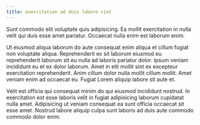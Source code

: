 ```yaml
---
title: exercitation ad duis labore sint
---
```


Sunt commodo elit voluptate quis adipisicing. Ea mollit exercitation in nulla velit qui duis esse amet pariatur. Occaecat nulla enim est laborum enim.

Ut eiusmod aliqua laborum do aute consequat enim aliqua et cillum fugiat non voluptate aliqua. Reprehenderit ex sit laborum eiusmod eu reprehenderit laborum sit eu nulla ad laboris pariatur dolor. Ipsum veniam incididunt eu et ex dolor laborum. Amet in elit mollit sint ex excepteur exercitation reprehenderit. Anim cillum dolor nulla mollit cillum mollit. Amet veniam enim ad occaecat eu. Fugiat Lorem aliquip labore sit aute et.

Velit est officia qui consequat minim do qui eiusmod incididunt nostrud. In exercitation est esse laboris velit in fugiat adipisicing laborum cupidatat nulla amet. Adipisicing ut veniam consequat ea sunt officia occaecat sit esse amet. Nostrud labore aliquip culpa sunt laboris ad duis aute commodo commodo dolor enim.
